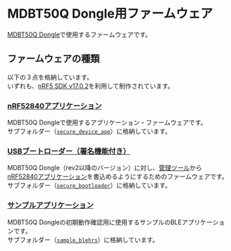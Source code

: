 # MDBT50Q Dongle用ファームウェア

[MDBT50Q Dongle](../../FIDO2Device/MDBT50Q_Dongle/README.md)で使用するファームウェアです。

## ファームウェアの種類

以下の３点を格納しています。<br>
いずれも、[nRF5 SDK v17.0.2](https://infocenter.nordicsemi.com/topic/struct_sdk/struct/sdk_nrf5_latest.html)を利用して制作されています。

### [nRF52840アプリケーション](../../nRF52840_app/firmwares/secure_device_app/README.md)

MDBT50Q Dongleで使用するアプリケーション・ファームウェアです。<br>
サブフォルダー（[`secure_device_app`](../../nRF52840_app/firmwares/secure_device_app)）に格納しています。

### [USBブートローダー（署名機能付き）](../../nRF52840_app/firmwares/secure_bootloader/README.md)

MDBT50Q Dongle（rev2以降のバージョン）に対し、[管理ツール](../../MaintenanceTool)から[nRF52840アプリケーション](../../nRF52840_app/firmwares/secure_device_app/README.md)を書込めるようにするためのファームウェアです。<br>
サブフォルダー（[`secure_bootloader`](../../nRF52840_app/firmwares/secure_bootloader)）に格納しています。

### [サンプルアプリケーション](../../nRF52840_app/firmwares/sample_blehrs/README.md)

MDBT50Q Dongleの初期動作確認用に使用するサンプルのBLEアプリケーションです。<br>
サブフォルダー（[`sample_blehrs`](../../nRF52840_app/firmwares/sample_blehrs)）に格納しています。
